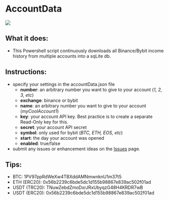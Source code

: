 # AccountData

![](https://i.imgur.com/HDahr9a.png)

## What it does:
- This Powershell script continuously downloads all Binance/Bybit income history from multiple accounts into a sqLite db.

## Instructions:
- specify your settings in the accountData.json file
  - **number**: an arbitrary number you want to give to your account (_1, 2, 3, etc_)
  - **exchange**: binance or bybit
  - **name**: an arbitrary number you want to give to your account (_myCoolAccount1_)
  - **key**: your account API key. Best practice is to create a separate Read-Only key for this.
  - **secret**: your account API secret
  - **symbol**: only used for bybit (_BTC, ETH, EOS, etc_)
  - **start**: the day your account was opened
  - **enabled**: true/false
- submit any issues or enhancement ideas on the [Issues](https://github.com/daisy613/accountData/issues) page.

## Tips:
- BTC: 1PV97ppRdWeXw4TBXddAMNmwnknU1m37t5
- ETH  (ERC20): 0x56b2239c6bde5dc1d155b98867e839ac502f01ad
- USDT (TRC20): TNuwZebdZmoDxrJRxUbyqzG48H4KRDR7wB
- USDT (ERC20): 0x56b2239c6bde5dc1d155b98867e839ac502f01ad
